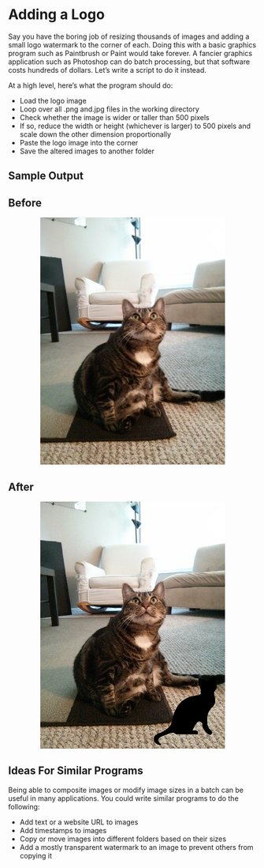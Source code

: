 # Adding a Logo

Say you have the boring job of resizing thousands of images and adding a small logo watermark to the corner of each. Doing this with a basic graphics program such as Paintbrush or Paint would take forever. A fancier graphics application such as Photoshop can do batch processing, but that software costs hundreds of dollars. Let’s write a script to do it instead.

At a high level, here’s what the program should do:
- Load the logo image
- Loop over all .png and.jpg files in the working directory
- Check whether the image is wider or taller than 500 pixels
- If so, reduce the width or height (whichever is larger) to 500 pixels and scale down the other dimension proportionally
- Paste the logo image into the corner
- Save the altered images to another folder

## Sample Output

Before
-
<p align=center>
  <img src=./images/zophie.png alt=original image height=500>
</p>

After
-
<p align=center>
  <img src=./images/zophie_with_logo.png alt=image with logo height=500>
</p>

## Ideas For Similar Programs
Being able to composite images or modify image sizes in a batch can be useful in many applications. You could write similar programs to do the following:

- Add text or a website URL to images
- Add timestamps to images
- Copy or move images into different folders based on their sizes
- Add a mostly transparent watermark to an image to prevent others from copying it

